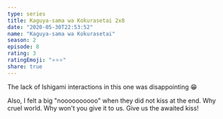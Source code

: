 ```yaml
---
type: series
title: Kaguya-sama wa Kokurasetai 2x8
date: "2020-05-30T22:53:52"
name: "Kaguya-sama wa Kokurasetai"
season: 2
episode: 8
rating: 3
ratingEmoji: "⭐️⭐️⭐️"
share: true
---
```


The lack of Ishigami interactions in this one was disappointing 😁

Also, I felt a big "noooooooooo" when they did not kiss at the end. Why cruel world. Why won't you give it to us. Give us the awaited kiss!
